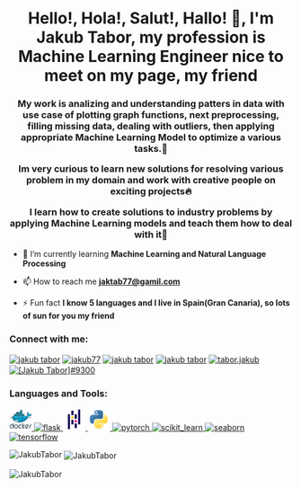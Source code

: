 
<h1 align="center">Hello!, Hola!, Salut!, Hallo!   👋, I'm Jakub Tabor, my profession is Machine Learning Engineer nice to meet on my page, my friend</h1>
<h3 align="center">My work is analizing and understanding patters in data with use case of plotting graph functions, next preprocessing, filling missing data, dealing with outliers, then applying appropriate Machine Learning Model to optimize a various tasks.🤖 

Im very curious to learn new solutions for resolving various problem in my domain and work with creative people on exciting projects🔥 

I learn how to create solutions to industry problems by applying Machine Learning models and teach them how to deal with it🧠 </h3>

- 🌱 I’m currently learning **Machine Learning and Natural Language Processing**

- 📫 How to reach me **jaktab77@gamil.com**

- ⚡ Fun fact **I know 5 languages and I live in Spain(Gran Canaria), so lots of sun for you my friend**

<h3 align="left">Connect with me:</h3>
<p align="left">
<a href="https://linkedin.com/in/jakub-tabor-5b6087275/" target="blank"><img align="center" src="https://raw.githubusercontent.com/rahuldkjain/github-profile-readme-generator/master/src/images/icons/Social/linked-in-alt.svg" alt="jakub tabor" height="30" width="40" /></a>
<a href="https://stackoverflow.com/users/Jakub77" target="blank"><img align="center" src="https://raw.githubusercontent.com/rahuldkjain/github-profile-readme-generator/master/src/images/icons/Social/stack-overflow.svg" alt="jakub77" height="30" width="40" /></a>
<a href="https://kaggle.com/jakub tabor" target="blank"><img align="center" src="https://raw.githubusercontent.com/rahuldkjain/github-profile-readme-generator/master/src/images/icons/Social/kaggle.svg" alt="jakub tabor" height="30" width="40" /></a>
<a href="https://fb.com/jakub tabor" target="blank"><img align="center" src="https://raw.githubusercontent.com/rahuldkjain/github-profile-readme-generator/master/src/images/icons/Social/facebook.svg" alt="jakub tabor" height="30" width="40" /></a>
<a href="https://instagram.com/tabor.jakub" target="blank"><img align="center" src="https://raw.githubusercontent.com/rahuldkjain/github-profile-readme-generator/master/src/images/icons/Social/instagram.svg" alt="tabor.jakub" height="30" width="40" /></a>
<a href="https://discord.gg/[Jakub Tabor]#9300" target="blank"><img align="center" src="https://raw.githubusercontent.com/rahuldkjain/github-profile-readme-generator/master/src/images/icons/Social/discord.svg" alt="[Jakub Tabor]#9300" height="30" width="40" /></a>
</p>

<h3 align="left">Languages and Tools:</h3>
<p align="left"> <a href="https://www.docker.com/" target="_blank" rel="noreferrer"> <img src="https://raw.githubusercontent.com/devicons/devicon/master/icons/docker/docker-original-wordmark.svg" alt="docker" width="40" height="40"/> </a> <a
<p align="left"> <a href="https://flask.palletsprojects.com/" target="_blank" rel="noreferrer"> <img src="https://www.vectorlogo.zone/logos/pocoo_flask/pocoo_flask-icon.svg" alt="flask" width="40" height="40"/> </a> <a href="https://pandas.pydata.org/" target="_blank" rel="noreferrer"> <img src="https://raw.githubusercontent.com/devicons/devicon/2ae2a900d2f041da66e950e4d48052658d850630/icons/pandas/pandas-original.svg" alt="pandas" width="40" height="40"/> </a> <a href="https://www.python.org" target="_blank" rel="noreferrer"> <img src="https://raw.githubusercontent.com/devicons/devicon/master/icons/python/python-original.svg" alt="python" width="40" height="40"/> </a> <a href="https://pytorch.org/" target="_blank" rel="noreferrer"> <img src="https://www.vectorlogo.zone/logos/pytorch/pytorch-icon.svg" alt="pytorch" width="40" height="40"/> </a> <a href="https://scikit-learn.org/" target="_blank" rel="noreferrer"> <img src="https://upload.wikimedia.org/wikipedia/commons/0/05/Scikit_learn_logo_small.svg" alt="scikit_learn" width="40" height="40"/> </a> <a href="https://seaborn.pydata.org/" target="_blank" rel="noreferrer"> <img src="https://seaborn.pydata.org/_images/logo-mark-lightbg.svg" alt="seaborn" width="40" height="40"/> </a> <a href="https://www.tensorflow.org" target="_blank" rel="noreferrer"> <img src="https://www.vectorlogo.zone/logos/tensorflow/tensorflow-icon.svg" alt="tensorflow" width="40" height="40"/> </a> </p>

<p><img align="left" src="https://github-readme-stats.vercel.app/api/top-langs?username=JakubTabor&show_icons=true&locale=en&layout=compact" alt="JakubTabor" /></p>

<p>&nbsp;<img align="center" src="https://github-readme-stats.vercel.app/api?username=JakubTabor&show_icons=true&locale=en" alt="JakubTabor" /></p>

<p><img align="center" src="https://github-readme-streak-stats.herokuapp.com/?user=JakubTabor&" alt="JakubTabor" /></p>
